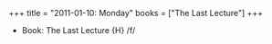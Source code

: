 +++
title = "2011-01-10: Monday"
books = ["The Last Lecture"]
+++


* Book: The Last Lecture {H} /f/
